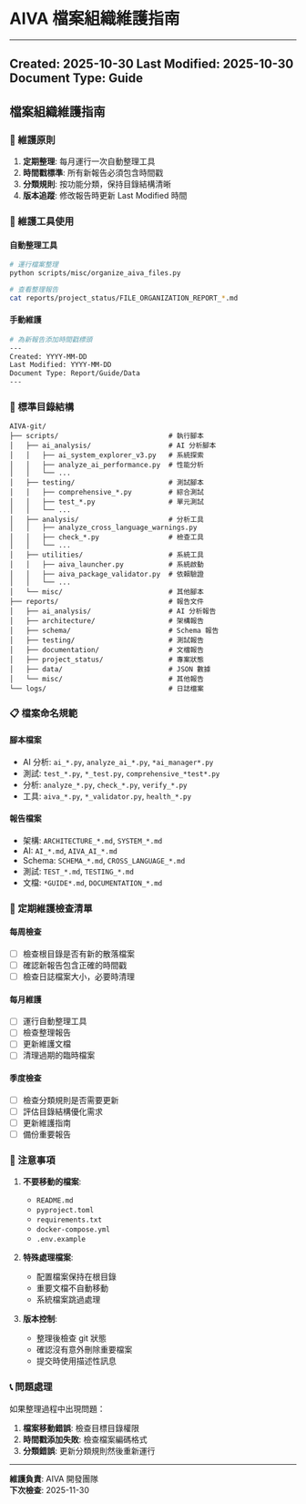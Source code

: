 # AIVA 檔案組織維護指南

---
Created: 2025-10-30
Last Modified: 2025-10-30
Document Type: Guide
---

## 檔案組織維護指南

### 🎯 維護原則

1. **定期整理**: 每月運行一次自動整理工具
2. **時間戳標準**: 所有新報告必須包含時間戳
3. **分類規則**: 按功能分類，保持目錄結構清晰
4. **版本追蹤**: 修改報告時更新 Last Modified 時間

### 🔧 維護工具使用

#### 自動整理工具
```bash
# 運行檔案整理
python scripts/misc/organize_aiva_files.py

# 查看整理報告
cat reports/project_status/FILE_ORGANIZATION_REPORT_*.md
```

#### 手動維護
```bash
# 為新報告添加時間戳標頭
---
Created: YYYY-MM-DD
Last Modified: YYYY-MM-DD
Document Type: Report/Guide/Data
---
```

### 📁 標準目錄結構

```
AIVA-git/
├── scripts/                           # 執行腳本
│   ├── ai_analysis/                   # AI 分析腳本
│   │   ├── ai_system_explorer_v3.py   # 系統探索
│   │   ├── analyze_ai_performance.py  # 性能分析
│   │   └── ...
│   ├── testing/                       # 測試腳本
│   │   ├── comprehensive_*.py         # 綜合測試
│   │   ├── test_*.py                  # 單元測試
│   │   └── ...
│   ├── analysis/                      # 分析工具
│   │   ├── analyze_cross_language_warnings.py
│   │   ├── check_*.py                 # 檢查工具
│   │   └── ...
│   ├── utilities/                     # 系統工具
│   │   ├── aiva_launcher.py           # 系統啟動
│   │   ├── aiva_package_validator.py  # 依賴驗證
│   │   └── ...
│   └── misc/                          # 其他腳本
├── reports/                           # 報告文件
│   ├── ai_analysis/                   # AI 分析報告
│   ├── architecture/                  # 架構報告
│   ├── schema/                        # Schema 報告
│   ├── testing/                       # 測試報告
│   ├── documentation/                 # 文檔報告
│   ├── project_status/                # 專案狀態
│   ├── data/                          # JSON 數據
│   └── misc/                          # 其他報告
└── logs/                              # 日誌檔案
```

### 📋 檔案命名規範

#### 腳本檔案
- AI 分析: `ai_*.py`, `analyze_ai_*.py`, `*ai_manager*.py`
- 測試: `test_*.py`, `*_test.py`, `comprehensive_*test*.py`
- 分析: `analyze_*.py`, `check_*.py`, `verify_*.py`
- 工具: `aiva_*.py`, `*_validator.py`, `health_*.py`

#### 報告檔案
- 架構: `ARCHITECTURE_*.md`, `SYSTEM_*.md`
- AI: `AI_*.md`, `AIVA_AI_*.md`
- Schema: `SCHEMA_*.md`, `CROSS_LANGUAGE_*.md`
- 測試: `TEST_*.md`, `TESTING_*.md`
- 文檔: `*GUIDE*.md`, `DOCUMENTATION_*.md`

### 🔄 定期維護檢查清單

#### 每周檢查
- [ ] 檢查根目錄是否有新的散落檔案
- [ ] 確認新報告包含正確的時間戳
- [ ] 檢查日誌檔案大小，必要時清理

#### 每月維護
- [ ] 運行自動整理工具
- [ ] 檢查整理報告
- [ ] 更新維護文檔
- [ ] 清理過期的臨時檔案

#### 季度檢查
- [ ] 檢查分類規則是否需要更新
- [ ] 評估目錄結構優化需求
- [ ] 更新維護指南
- [ ] 備份重要報告

### 🚨 注意事項

1. **不要移動的檔案**:
   - `README.md`
   - `pyproject.toml`
   - `requirements.txt`
   - `docker-compose.yml`
   - `.env.example`

2. **特殊處理檔案**:
   - 配置檔案保持在根目錄
   - 重要文檔不自動移動
   - 系統檔案跳過處理

3. **版本控制**:
   - 整理後檢查 git 狀態
   - 確認沒有意外刪除重要檔案
   - 提交時使用描述性訊息

### 📞 問題處理

如果整理過程中出現問題：

1. **檔案移動錯誤**: 檢查目標目錄權限
2. **時間戳添加失敗**: 檢查檔案編碼格式
3. **分類錯誤**: 更新分類規則然後重新運行

---

**維護負責**: AIVA 開發團隊  
**下次檢查**: 2025-11-30